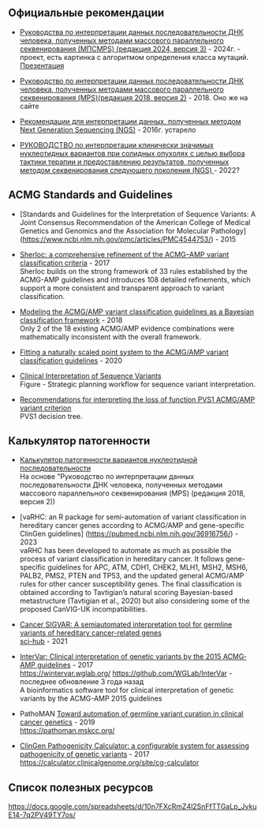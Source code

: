 ## Официальные рекомендации

* [Руководства по интерпретации данных последовательности ДНК человека, полученных методами массового параллельного секвенирования (МПСMPS) (редакция 2024, версия 3)](https://docs.google.com/document/d/1_tFCEzjARo3dx3cTWFa-4BPLgOpf8Lh7xYpr2ncp5bw) - 2024г. - проект, есть картинка с алгоритмом определения класса мутаций.
<br/>[Презентация](https://ngs.med-gen.ru/recommendations/%D0%A0%D0%B5%D0%BA%D0%BE%D0%BC%D0%B5%D0%BD%D0%B4%D0%B0%D1%86%D0%B8%D0%B8%20%D0%BF%D0%BE%20%D0%B8%D0%BD%D1%82%D0%B5%D1%80%D0%BF%D1%80%D0%B5%D1%82%D0%B0%D1%86%D0%B8%D0%B8%20%D0%B4%D0%B0%D0%BD%D0%BD%D1%8B%D1%85%20NGS%202024.pdf)

* [Руководство по интерпретации данных последовательности ДНК человека, полученных методами массового параллельного секвенирования (MPS)(редакция 2018, версия 2)](https://www.medgen-journal.ru/jour/article/view/642/402) - 2018. Оно же на сайте
  
* [Рекомендации для интерпретации данных, полученных методом Next Generation Sequencing (NGS)](https://ngs.med-gen.ru/mgngs16/results/%D0%A0%D0%B5%D0%BA%D0%BE%D0%BC%D0%B5%D0%BD%D0%B4%D0%B0%D1%86%D0%B8%D0%B8%20%D0%B4%D0%BB%D1%8F%20%D0%B8%D0%BD%D1%82%D0%B5%D1%80%D0%BF%D1%80%D0%B5%D1%82%D0%B0%D1%86%D0%B8%D0%B8%20NGS%20%D0%B4%D0%B0%D0%BD%D0%BD%D1%8B%D1%85.pdf) - 2016г. устарело


* [РУКОВОДСТВО по интерпретации клинически значимых нуклеотидных вариантов при солидных опухолях с целью выбора тактики терапии и предоставлению результатов, полученных методом секвенирования следующего
поколения (NGS) ](https://www.cancergenome.ru/materials/NGS.pdf) - 2022?

## ACMG Standards and Guidelines
* [Standards and Guidelines for the Interpretation of Sequence Variants: A Joint Consensus Recommendation of the American College of Medical Genetics and Genomics and the Association for Molecular Pathology]
(https://www.ncbi.nlm.nih.gov/pmc/articles/PMC4544753/) - 2015
  
* [Sherloc: a comprehensive refinement of the ACMG–AMP variant classification criteria](https://www.ncbi.nlm.nih.gov/pmc/articles/PMC5632818/) - 2017
  <br/>Sherloc builds on the strong framework of 33 rules established by the ACMG-AMP guidelines and introduces 108 detailed refinements, which support a more consistent and transparent approach to variant classification.

* [Modeling the ACMG/AMP variant classification guidelines as a Bayesian classification framework](https://pubmed.ncbi.nlm.nih.gov/29300386/) - 2018
  <br/>Only 2 of the 18 existing ACMG/AMP evidence combinations were mathematically inconsistent with the overall framework.

* [Fitting a naturally scaled point system to the ACMG/AMP variant classification guidelines](https://www.ncbi.nlm.nih.gov/pmc/articles/PMC8011844/) - 2020

* [Clinical Interpretation of Sequence Variants](https://www.ncbi.nlm.nih.gov/pmc/articles/PMC7431429/)
<br/>Figure - Strategic planning workflow for sequence variant interpretation.

* [Recommendations for interpreting the loss of function PVS1 ACMG/AMP variant criterion](https://www.ncbi.nlm.nih.gov/pmc/articles/PMC6185798/)
<br/>PVS1 decision tree.

## Калькулятор патогенности
* [Калькулятор патогенности вариантов нуклеотидной последовательности](http://calc.generesearch.ru/)
<br/>На основе "Руководство по интерпретации данных последовательности ДНК человека, полученных методами массового параллельного секвенирования (MPS)
(редакция 2018, версия 2))

* [vaRHC: an R package for semi-automation of variant classification in hereditary cancer genes according to ACMG/AMP and gene-specific ClinGen guidelines]
(https://pubmed.ncbi.nlm.nih.gov/36916756/) - 2023
<br/>vaRHC has been developed to automate as much as possible the process of variant classification in hereditary cancer. It follows gene-specific guidelines for APC, ATM, CDH1, CHEK2, MLH1, MSH2, MSH6, PALB2, PMS2, PTEN and TP53, and the updated general ACMG/AMP rules for other cancer susceptibility genes. The final classification is obtained according to Tavtigian’s natural scoring Bayesian-based metastructure (Tavtigian et al., 2020) but also considering some of the proposed CanVIG-UK incompatibilities.

* [Cancer SIGVAR: A semiautomated interpretation tool for germline variants of hereditary cancer-related genes](https://pubmed.ncbi.nlm.nih.gov/33565189/)
<br/> [sci-hub](https://sci-hub.ru/10.1002/humu.24177) - 2021

* [InterVar: Clinical interpretation of genetic variants by the 2015 ACMG‐AMP guidelines](https://www.cell.com/ajhg/fulltext/S0002-9297(17)30004-6) - 2017
<br/>https://wintervar.wglab.org/   https://github.com/WGLab/InterVar - последнее обновление 3 года назад
<br/>A bioinformatics software tool for clinical interpretation of genetic variants by the ACMG-AMP 2015 guidelines

* PathoMAN [Toward automation of germline variant curation in clinical cancer genetics](https://www.gimjournal.org/article/S1098-3600(21)05005-X/fulltext) - 2019
<br/>https://pathoman.mskcc.org/

* [ClinGen Pathogenicity Calculator: a configurable system for assessing pathogenicity of genetic variants](https://genomemedicine.biomedcentral.com/articles/10.1186/s13073-016-0391-z) - 2017
  <br/>https://calculator.clinicalgenome.org/site/cg-calculator

## Список полезных ресурсов
https://docs.google.com/spreadsheets/d/10n7FXcRmZ4l2SnFfTTGaLp_JvkuE14-7q2PV49TY7os/
